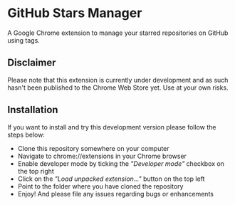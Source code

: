 # GitHub Stars Manager
A Google Chrome extension to manage your starred repositories on GitHub using tags.

## Disclaimer
Please note that this extension is currently under development and as such hasn't been published to the Chrome Web Store yet.
Use at your own risks.

## Installation
If you want to install and try this development version please follow the steps below:

* Clone this repository somewhere on your computer
* Navigate to chrome://extensions in your Chrome browser
* Enable developer mode by ticking the *"Developer mode"* checkbox on the top right
* Click on the *"Load unpacked extension..."* button on the top left
* Point to the folder where you have cloned the repository
* Enjoy! And please file any issues regarding bugs or enhancements
